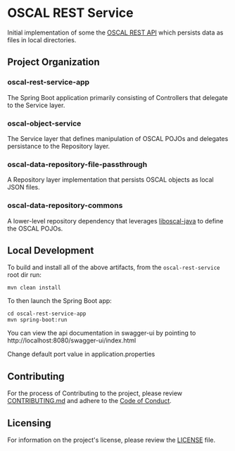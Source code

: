 # OSCAL REST Service
Initial implementation of some the [OSCAL REST API](https://github.com/EasyDynamics/oscal-rest)
which persists data as files in local directories.

## Project Organization

### oscal-rest-service-app

The Spring Boot application primarily consisting of Controllers that
delegate to the Service layer.

### oscal-object-service

The Service layer that defines manipulation of OSCAL POJOs and delegates
persistance to the Repository layer.

### oscal-data-repository-file-passthrough

A Repository layer implementation that persists OSCAL objects as local
JSON files.

### oscal-data-repository-commons

A lower-level repository dependency that
leverages [liboscal-java](https://github.com/usnistgov/liboscal-java)
to define the OSCAL POJOs.

## Local Development

To build and install all of the above artifacts, from the `oscal-rest-service` root dir run:
```
mvn clean install
```

To then launch the Spring Boot app:
```
cd oscal-rest-service-app
mvn spring-boot:run
```


You can view the api documentation in swagger-ui by pointing to
http://localhost:8080/swagger-ui/index.html

Change default port value in application.properties

## Contributing

For the process of Contributing to the project, please review
[CONTRIBUTING.md](https://github.com/EasyDynamics/.github/CONTRIBUTING.md)
and adhere to the
[Code of Conduct](https://github.com/EasyDynamics/.github/CODE_OF_CONDUCT.md).

## Licensing

For information on the project's license, please review the [LICENSE](/LICENSE) file.


